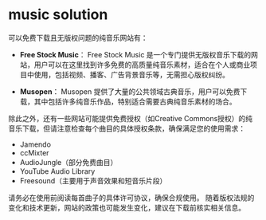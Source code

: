 # music solution
可以免费下载且无版权问题的纯音乐网站有：

- **Free Stock Music**：
  Free Stock Music 是一个专门提供无版权音乐下载的网站，用户可以在这里找到许多免费的高质量纯音乐素材，适合在个人或商业项目中使用，包括视频、播客、广告背景音乐等，无需担心版权纠纷。

- **Musopen**：
  Musopen 提供了大量的公共领域古典音乐，用户可以免费下载，其中包括许多纯音乐作品，特别适合需要古典纯音乐素材的场合。

除此之外，还有一些网站可能提供免费授权（如Creative Commons授权）的纯音乐下载，但请注意检查每个曲目的具体授权条款，确保满足您的使用需求：

- Jamendo
- ccMixter
- AudioJungle（部分免费曲目）
- YouTube Audio Library
- Freesound（主要用于声音效果和短音乐片段）

请务必在使用前阅读每首曲子的具体许可协议，确保合规使用。
随着版权法规的变化和技术更新，网站的政策也可能发生变化，建议在下载前核实相关信息。
